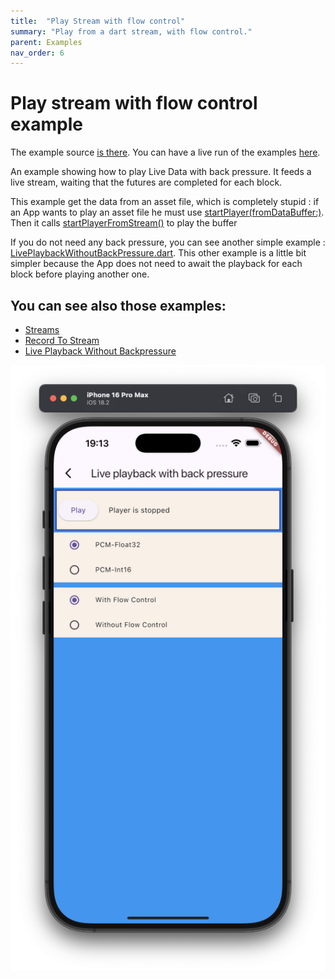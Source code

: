 ```yaml
---
title:  "Play Stream with flow control"
summary: "Play from a dart stream, with flow control."
parent: Examples
nav_order: 6
---
```

# Play stream with flow control example

The example source [is there](https://github.com/canardoux/flutter_sound/blob/master/example/lib/livePlaybackWithBackPressure/live_playback_with_back_pressure.dart). You can have a live run of the examples [here](/live/index.html).

An example showing how to play Live Data with back pressure. It feeds a live stream, waiting that the futures are completed for each block.

This example get the data from an asset file, which is completely stupid : if an App wants to play an asset file he must use [startPlayer(fromDataBuffer:)](/api/public_flutter_sound_player/FlutterSoundPlayer/startPlayer.html).
Then it calls [startPlayerFromStream()](/api/public_flutter_sound_player/FlutterSoundPlayer/startPlayerFromStream.html) to play the buffer

If you do not need any back pressure, you can see another simple example : [LivePlaybackWithoutBackPressure.dart](fs-ex_playback_from_stream_1.html).
This other example is a little bit simpler because the App does not need to await the playback for each block before playing another one.

## You can see also those examples:
- [Streams](ex_streams)
- [Record To Stream](ex_record_to_stream)
- [Live Playback Without Backpressure](ex_playback_from_stream_1)

![screen shot](ScreenShots/PlaybackWithBackPressure.png)